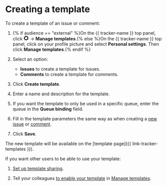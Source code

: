 # Creating a template

To create a template of an issue or comment:

1. {% if audience == "external" %}On the {{ tracker-name }} top panel, click ![](../../_assets/tracker/tracker-settings.png) → **Manage templates**.{% else %}On the {{ tracker-name }} top panel, click on your profile picture and select **Personal settings**. Then click **Manage templates**.{% endif %}

1. Select an option:
    - **Issues** to create a template for issues.
    - **Comments** to create a template for comments.

1. Click **Create template**.

1. Enter a name and description for the template.

1. If you want the template to only be used in a specific queue, enter the queue in the **Queue binding** field.

1. Fill in the template parameters the same way as when creating a [new issue](create-ticket.md) or [comment](comments.md).

1. Click **Save**.

The new template will be available on the [template page]({{ link-tracker-templates }}).

If you want other users to be able to use your template:

1. [Set up template sharing](share-template.md#section_nmn_prs_zz).

1. Tell your colleagues [to enable your template](share-template.md#section_vkg_trs_zz) in [Manage templates](https://tracker.yandex.ru/settings/templates/issues).

